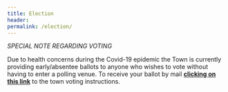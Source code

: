 ```yaml
---
title: Election
header:
permalink: /election/
---
```


*SPECIAL NOTE REGARDING VOTING*

Due to health concerns during the Covid-19 epidemic the Town is currently providing early/absentee ballots to anyone 
who wishes to vote without having to enter a polling venue. 
To receive your ballot by mail <a href="https://www.rockportma.gov/sites/rockportma/files/news/2020-municipal-early-ballot-application.pdf">**clicking on this link**</a> to the town voting instructions.


